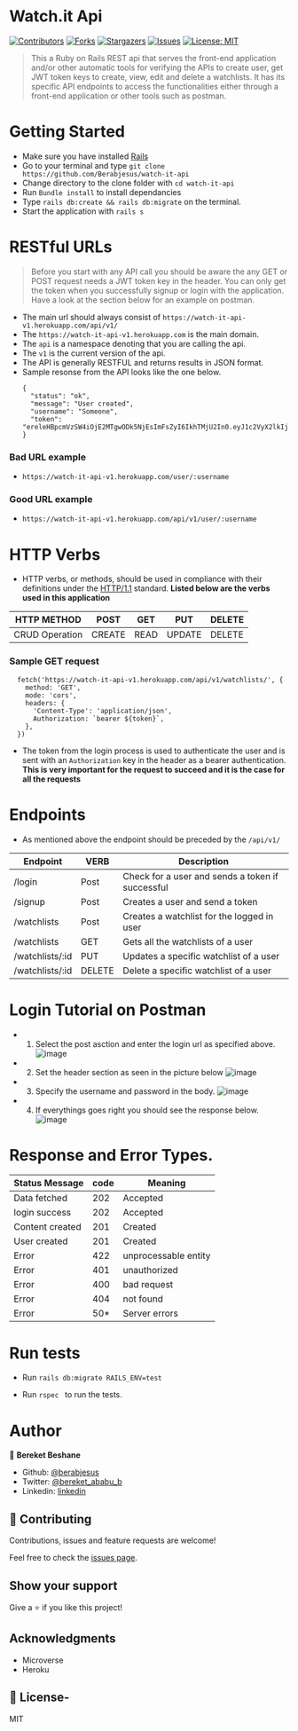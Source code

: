 # Watch.it Api

[![Contributors][contributors-shield]][contributors-url]
[![Forks][forks-shield]][forks-url]
[![Stargazers][stars-shield]][stars-url]
[![Issues][issues-shield]][issues-url]
[![License: MIT][license-shield]][license-url]

> This a Ruby on Rails REST api that serves the front-end application and/or other automatic tools for verifying the APIs to create user, get JWT token keys to create, view, edit and delete a watchlists. It has its specific API endpoints to access the functionalities either through a front-end application or other tools such as postman. 

# Getting Started
- Make sure you have installed [Rails](https://www.tutorialspoint.com/ruby-on-rails/rails-installation.htm)
- Go to your terminal and type `git clone https://github.com/Berabjesus/watch-it-api`
- Change directory to the clone folder with `cd watch-it-api`
- Run `Bundle install` to install dependancies
- Type `rails db:create && rails db:migrate` on the terminal. 
- Start the application with `rails s`

# RESTful URLs
> Before you start with any API call you should be aware the any GET or POST request needs a JWT token key in the header.
> You can only get the token when you successfully signup or login with the application. Have a look at the section below for an example on postman.

- The main url should always consist of `https://watch-it-api-v1.herokuapp.com/api/v1/` 
- The `https://watch-it-api-v1.herokuapp.com` is the main domain.
- The `api` is a namespace denoting that you are calling the api.
- The `v1` is the current version of the api.
- The API is generally RESTFUL and returns results in JSON format. 
- Sample resonse from the API looks like the one below.
  ``` 
  {
    "status": "ok",
    "message": "User created",
    "username": "Someone",
    "token": "ereleHBpcmVzSW4iOjE2MTgwODk5NjEsImFsZyI6IkhTMjU2In0.eyJ1c2VyX2lkIjoxfQ.RSRqJiESzGh_TG6Yrs5jAYq7hpWb8K1n_797nznPVpw"
  }
  ```
### Bad URL example
- `https://watch-it-api-v1.herokuapp.com/user/:username` 

### Good URL example
- `https://watch-it-api-v1.herokuapp.com/api/v1/user/:username` 

# HTTP Verbs
- HTTP verbs, or methods, should be used in compliance with their definitions under the [HTTP/1.1](http://www.w3.org/Protocols/rfc2616/rfc2616-sec9.html) standard. **Listed below are the verbs used in this application**
  
| HTTP METHOD | POST            | GET       | PUT         | DELETE |
| ----------- | --------------- | --------- | ----------- | ------ |
| CRUD Operation     | CREATE          | READ      | UPDATE      | DELETE |

### Sample GET request
```
  fetch('https://watch-it-api-v1.herokuapp.com/api/v1/watchlists/', {
    method: 'GET',
    mode: 'cors',
    headers: {
      'Content-Type': 'application/json',
      Authorization: `bearer ${token}`,
    },
  })

```
- The token from the login process is used to authenticate the user and is sent with an `Authorization` key in the header as a bearer authentication. **This is very important for the request to succeed and it is the case for all the requests**

# Endpoints
- As mentioned above the endpoint should be preceded by the `/api/v1/`

|  Endpoint     |   VERB  | Description |
| -----------   | --------| ----------- | 
|   /login      | Post    |   Check for a user and sends a token if successful     |
|   /signup     | Post    |   Creates a user and send a token     |
|/watchlists    | Post    |   Creates a watchlist for the logged in user     |
|/watchlists    | GET     |   Gets all the watchlists of a user     |
|/watchlists/:id| PUT     |   Updates a specific watchlist of a user    |
|/watchlists/:id| DELETE  |   Delete a specific watchlist of a user    |

# Login Tutorial on Postman

- 1. Select the post asction and enter the login url as specified above. 
  ![image](https://user-images.githubusercontent.com/64360974/114250910-ee357100-99a7-11eb-9ea5-38a2d3e7b0d4.png)
- 2. Set the header section as seen in the picture below
  ![image](https://user-images.githubusercontent.com/64360974/114250971-1fae3c80-99a8-11eb-91b8-99f265dc95d0.png)
- 3. Specify the username and password in the body.
  ![image](https://user-images.githubusercontent.com/64360974/114251018-47050980-99a8-11eb-870a-bc49fbcf3e74.png)
- 4. If everythings goes right you should see the response below.
  ![image](https://user-images.githubusercontent.com/64360974/114251053-66039b80-99a8-11eb-8378-ee40bbaf847e.png)

# Response and Error Types.

| Status Message | code            | Meaning       |
| ----------- | --------------- | --------- |
| Data fetched     | 202          | Accepted      |
| login success     | 202          | Accepted      |
| Content created     | 201          | Created      |
| User created     | 201          | Created      |
| Error     | 422          | unprocessable entity      |
| Error     | 401          | unauthorized      |
| Error     | 400          | bad request      |
| Error     | 404          | not found      |
| Error     | 50*         | Server errors     |

# Run tests
- Run `rails db:migrate RAILS_ENV=test`

- Run  ```rspec ``` to run the tests.


# Author

👤 **Bereket Beshane**

- Github: [@berabjesus](https://github.com/Berabjesus)
- Twitter: [@bereket_ababu_b](https://twitter.com/bereket_ababu_b)
- Linkedin: [linkedin](https://www.linkedin.com/in/bereketbeshane)

## 🤝 Contributing

Contributions, issues and feature requests are welcome!

Feel free to check the [issues page](https://github.com/Berabjesus/watch-it-api/issues).

## Show your support

Give a ⭐️ if you like this project!

## Acknowledgments

- Microverse
- Heroku

## 📝 License- 

MIT

[contributors-shield]: https://img.shields.io/https://github.com/Berabjesus/watch-it-api
[contributors-url]: https://github.com/Berabjesus/watch-it-api/contributors
[forks-shield]: https://img.shields.io/github/forks/Berabjesus/watch-it-api
[forks-url]:https://github.com/Berabjesus/watch-it-api/network/members
[stars-shield]: https://img.shields.io/github/stars/Berabjesus/watch-it-api
[stars-url]: https://github.com/Berabjesus/watch-it-api/stargazers
[issues-shield]: https://img.shields.io/github/issues/Berabjesus/watch-it-api
[issues-url]: https://github.com/Berabjesus/watch-it-api/issues
[license-shield]: https://img.shields.io/badge/License-MIT-yellow.svg
[license-url]: https://github.com/Berabjesus/watch-it-api/development/LICENSE